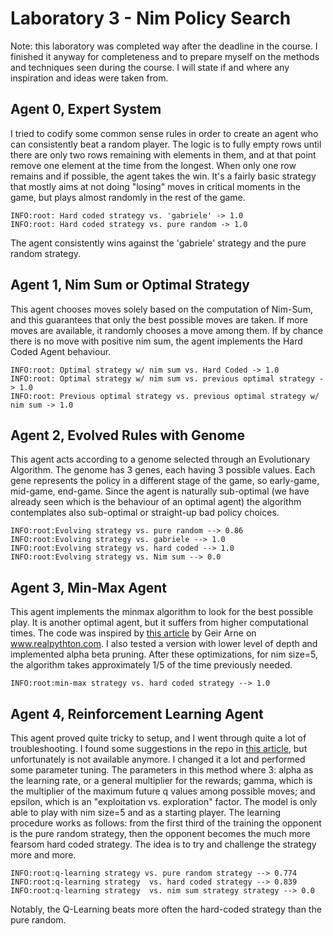 # Laboratory 3 - Nim Policy Search

Note: this laboratory was completed way after the deadline in the course. I finished it anyway for completeness and to prepare myself on the methods and techniques seen during the course.
I will state if and where any inspiration and ideas were taken from.

## Agent 0, Expert System

I tried to codify some common sense rules in order to create an agent who can consistently beat a random player.
The logic is to fully empty rows until there are only two rows remaining with elements in them, and at that point remove one element at the time from the longest.
When only one row remains and if possible, the agent takes the win.
It's a fairly basic strategy that mostly aims at not doing "losing" moves in critical moments in the game, but plays almost randomly in the rest of the game.

    INFO:root: Hard coded strategy vs. 'gabriele' -> 1.0
    INFO:root: Hard coded strategy vs. pure random -> 1.0

The agent consistently wins against the 'gabriele' strategy and the pure random strategy.

## Agent 1, Nim Sum or Optimal Strategy

This agent chooses moves solely based on the computation of Nim-Sum, and this guarantees that only the best possible moves are taken. If more moves are available, it randomly chooses a move among them. If by chance there is no move with positive nim sum, the agent implements the Hard Coded Agent behaviour.

    INFO:root: Optimal strategy w/ nim sum vs. Hard Coded -> 1.0
    INFO:root: Optimal strategy w/ nim sum vs. previous optimal strategy -> 1.0
    INFO:root: Previous optimal strategy vs. previous optimal strategy w/ nim sum -> 1.0

## Agent 2, Evolved Rules with Genome

This agent acts according to a genome selected through an Evolutionary Algorithm. The genome has 3 genes, each having 3 possible values. Each gene represents the policy in a different stage of the game, so early-game, mid-game, end-game.
Since the agent is naturally sub-optimal (we have already seen which is the behaviour of an optimal agent) the algorithm contemplates also sub-optimal or straight-up bad policy choices.

    INFO:root:Evolving strategy vs. pure random --> 0.86
    INFO:root:Evolving strategy vs. gabriele --> 1.0
    INFO:root:Evolving strategy vs. hard coded --> 1.0
    INFO:root:Evolving strategy vs. Nim sum --> 0.0

## Agent 3, Min-Max Agent

This agent implements the minmax algorithm to look for the best possible play. It is another optimal agent, but it suffers from higher computational times. The code was inspired by [this article](https://realpython.com/python-minimax-nim/) by Geir Arne on www.realpythton.com.
I also tested a version with lower level of depth and implemented alpha beta pruning. After these optimizations, for nim size=5, the algorithm takes approximately 1/5 of the time previously needed.

    INFO:root:min-max strategy vs. hard coded strategy --> 1.0

## Agent 4, Reinforcement Learning Agent

This agent proved quite tricky to setup, and I went through quite a lot of troubleshooting. I found some suggestions in the repo in [this article](https://towardsdatascience.com/practical-reinforcement-learning-02-getting-started-with-q-learning-582f63e4acd9), but unfortunately is not available anymore. I changed it a lot and performed some parameter tuning.
The parameters in this method where 3: alpha as the learning rate, or a general multiplier for the rewards; gamma, which is the multiplier of the maximum future q values among possible moves; and epsilon, which is an "exploitation vs. exploration" factor.
The model is only able to play with nim size=5 and as a starting player.
The learning procedure works as follows: from the first third of the training the opponent is the pure random strategy, then the opponent becomes the much more fearsom hard coded strategy.
The idea is to try and challenge the strategy more and more.

    INFO:root:q-learning strategy vs. pure random strategy --> 0.774
    INFO:root:q-learning strategy  vs. hard coded strategy --> 0.839
    INFO:root:q-learning strategy  vs. nim sum strategy strategy --> 0.0

Notably, the Q-Learning beats more often the hard-coded strategy than the pure random.
